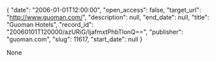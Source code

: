 {
  "date": "2006-01-01T12:00:00", 
  "open_access": false, 
  "target_url": "http://www.guoman.com/", 
  "description": null, 
  "end_date": null, 
  "title": "Guoman Hotels", 
  "record_id": "20060101T120000/azURiG/IjafmxtPhbTIonQ==", 
  "publisher": "guoman.com", 
  "slug": 11617, 
  "start_date": null
}

None
